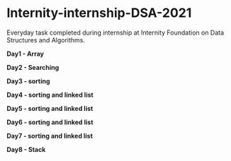 # Internity-internship-DSA-2021

Everyday task completed during internship at Internity Foundation on Data Structures and Algorithms.

**Day1 - Array**

**Day2 - Searching**

**Day3 - sorting**

**Day4 - sorting and linked list**

**Day5 - sorting and linked list**

**Day6 - sorting and linked list**

**Day7 - sorting and linked list**

**Day8 - Stack**